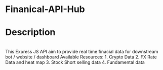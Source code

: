 # Finanical-API-Hub

<H1>Description </H1>
<br>
This Express JS API aim to provide real time finacial data for downstream bot / website / dashboard
Available Resources:
1. Crypto Data
2. FX Rate Data and heat map
3. Stock Short selling data
4. Fundamental data
